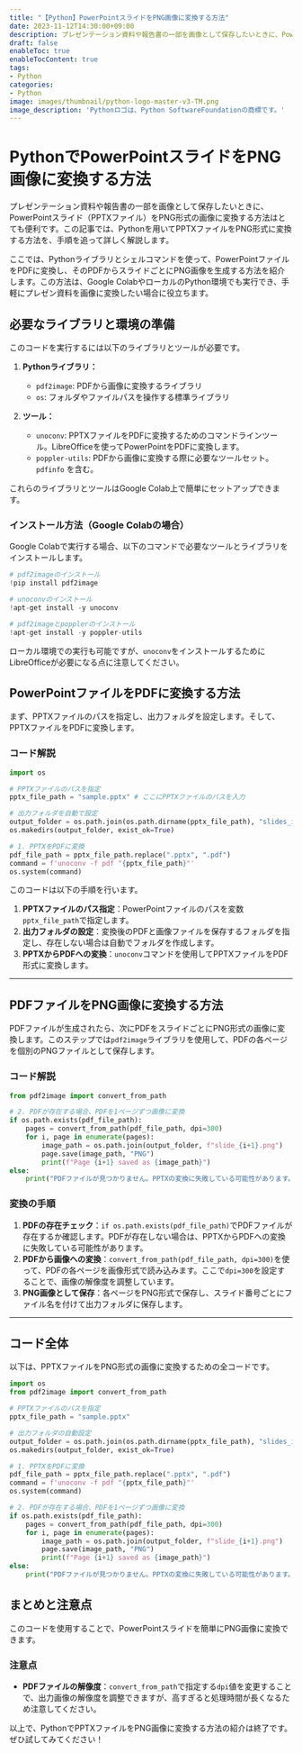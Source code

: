 ```yaml
---
title: "【Python】PowerPointスライドをPNG画像に変換する方法"
date: 2023-11-12T14:30:00+09:00
description: プレゼンテーション資料や報告書の一部を画像として保存したいときに、PowerPointスライド（PPTXファイル）をPNG形式の画像に変換する方法はとても便利です。この記事では、Pythonを用いてPPTXファイルをPNG形式に変換する方法を、手順を追って詳しく解説します。
draft: false
enableToc: true
enableTocContent: true
tags: 
- Python
categories: 
- Python
image: images/thumbnail/python-logo-master-v3-TM.png
image_description: 'Pythonロゴは、Python SoftwareFoundationの商標です。'
---
```


# PythonでPowerPointスライドをPNG画像に変換する方法

プレゼンテーション資料や報告書の一部を画像として保存したいときに、PowerPointスライド（PPTXファイル）をPNG形式の画像に変換する方法はとても便利です。この記事では、Pythonを用いてPPTXファイルをPNG形式に変換する方法を、手順を追って詳しく解説します。

ここでは、Pythonライブラリとシェルコマンドを使って、PowerPointファイルをPDFに変換し、そのPDFからスライドごとにPNG画像を生成する方法を紹介します。この方法は、Google ColabやローカルのPython環境でも実行でき、手軽にプレゼン資料を画像に変換したい場合に役立ちます。

## 必要なライブラリと環境の準備

このコードを実行するには以下のライブラリとツールが必要です。

1. **Pythonライブラリ：**
   - `pdf2image`: PDFから画像に変換するライブラリ
   - `os`: フォルダやファイルパスを操作する標準ライブラリ

2. **ツール：**
   - `unoconv`: PPTXファイルをPDFに変換するためのコマンドラインツール。LibreOfficeを使ってPowerPointをPDFに変換します。
   - `poppler-utils`: PDFから画像に変換する際に必要なツールセット。`pdfinfo` を含む。

これらのライブラリとツールはGoogle Colab上で簡単にセットアップできます。

### インストール方法（Google Colabの場合）

Google Colabで実行する場合、以下のコマンドで必要なツールとライブラリをインストールします。

```python
# pdf2imageのインストール
!pip install pdf2image

# unoconvのインストール
!apt-get install -y unoconv

# pdf2imageとpopplerのインストール
!apt-get install -y poppler-utils
```

ローカル環境での実行も可能ですが、`unoconv`をインストールするためにLibreOfficeが必要になる点に注意してください。

## PowerPointファイルをPDFに変換する方法

まず、PPTXファイルのパスを指定し、出力フォルダを設定します。そして、PPTXファイルをPDFに変換します。

### コード解説

```python
import os

# PPTXファイルのパスを指定
pptx_file_path = "sample.pptx" # ここにPPTXファイルのパスを入力

# 出力フォルダを自動で設定
output_folder = os.path.join(os.path.dirname(pptx_file_path), "slides_images")
os.makedirs(output_folder, exist_ok=True)

# 1. PPTXをPDFに変換
pdf_file_path = pptx_file_path.replace(".pptx", ".pdf")
command = f'unoconv -f pdf "{pptx_file_path}"'
os.system(command)
```

このコードは以下の手順を行います。

1. **PPTXファイルのパス指定**：PowerPointファイルのパスを変数`pptx_file_path`で指定します。
2. **出力フォルダの設定**：変換後のPDFと画像ファイルを保存するフォルダを指定し、存在しない場合は自動でフォルダを作成します。
3. **PPTXからPDFへの変換**：`unoconv`コマンドを使用してPPTXファイルをPDF形式に変換します。

---

## PDFファイルをPNG画像に変換する方法

PDFファイルが生成されたら、次にPDFをスライドごとにPNG形式の画像に変換します。このステップでは`pdf2image`ライブラリを使用して、PDFの各ページを個別のPNGファイルとして保存します。

### コード解説

```python
from pdf2image import convert_from_path

# 2. PDFが存在する場合、PDFを1ページずつ画像に変換
if os.path.exists(pdf_file_path):
    pages = convert_from_path(pdf_file_path, dpi=300)
    for i, page in enumerate(pages):
        image_path = os.path.join(output_folder, f"slide_{i+1}.png")
        page.save(image_path, "PNG")
        print(f"Page {i+1} saved as {image_path}")
else:
    print("PDFファイルが見つかりません。PPTXの変換に失敗している可能性があります。")
```

### 変換の手順

1. **PDFの存在チェック**：`if os.path.exists(pdf_file_path)`でPDFファイルが存在するか確認します。PDFが存在しない場合は、PPTXからPDFへの変換に失敗している可能性があります。
2. **PDFから画像への変換**：`convert_from_path(pdf_file_path, dpi=300)`を使って、PDFの各ページを画像形式で読み込みます。ここで`dpi=300`を設定することで、画像の解像度を調整しています。
3. **PNG画像として保存**：各ページをPNG形式で保存し、スライド番号ごとにファイル名を付けて出力フォルダに保存します。

---

## コード全体

以下は、PPTXファイルをPNG形式の画像に変換するための全コードです。

```python
import os
from pdf2image import convert_from_path

# PPTXファイルのパスを指定
pptx_file_path = "sample.pptx"

# 出力フォルダの自動設定
output_folder = os.path.join(os.path.dirname(pptx_file_path), "slides_images")
os.makedirs(output_folder, exist_ok=True)

# 1. PPTXをPDFに変換
pdf_file_path = pptx_file_path.replace(".pptx", ".pdf")
command = f'unoconv -f pdf "{pptx_file_path}"'
os.system(command)

# 2. PDFが存在する場合、PDFを1ページずつ画像に変換
if os.path.exists(pdf_file_path):
    pages = convert_from_path(pdf_file_path, dpi=300)
    for i, page in enumerate(pages):
        image_path = os.path.join(output_folder, f"slide_{i+1}.png")
        page.save(image_path, "PNG")
        print(f"Page {i+1} saved as {image_path}")
else:
    print("PDFファイルが見つかりません。PPTXの変換に失敗している可能性があります。")
```

## まとめと注意点

このコードを使用することで、PowerPointスライドを簡単にPNG画像に変換できます。

### 注意点
- **PDFファイルの解像度**：`convert_from_path`で指定する`dpi`値を変更することで、出力画像の解像度を調整できますが、高すぎると処理時間が長くなるため注意してください。

以上で、PythonでPPTXファイルをPNG画像に変換する方法の紹介は終了です。ぜひ試してみてください！

